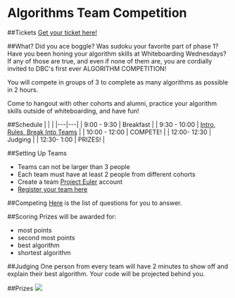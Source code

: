 # Algorithms Team Competition

##Tickets
[Get your ticket here!](http://www.eventbrite.com/e/algorithm-competition-tickets-18183793215)

##What?
Did you ace boggle? Was sudoku your favorite part of phase 1? Have you been honing your algorithm skills at Whiteboarding Wednesdays? If any of those are true, and even if none of them are, you are cordially invited to DBC's first ever ALGORITHM COMPETITION!

You will compete in groups of 3 to complete as many algorithms as possible in 2 hours. 

Come to hangout with other cohorts and alumni, practice your algorithm skills outside of whiteboarding, and have fun!

##Schedule
|  | |
|---|---|
| 9:00 - 9:30 | Breakfast |
| 9:30 - 10:00 | [Intro, Rules, Break Into Teams](https://docs.google.com/presentation/d/1APsjPIFvzNHjXkJvmGtBZA2EuiBmNcgMI5zZYOia6vU/edit?usp=sharing) |
| 10:00 - 12:00 | COMPETE! |
| 12:00- 12:30 | Judging |
| 12:30- 1:00 | PRIZES! |

##Setting Up Teams
- Teams can not be larger than 3 people
- Each team must have at least 2 people from different cohorts
- Create a team [Project Euler](https://projecteuler.net/) account
- [Register your team here](https://github.com/adowns01/algorithms-competition/blob/master/teams-roster.md)

##Competing 
[Here](https://github.com/adowns01/algorithms-competition/blob/master/questions.md) is the list of questions for you to answer.


##Scoring
Prizes will be awarded for: 
- most points 
- second most points
- best algorithm
- shortest algorithm

##Judging 
One person from every team will have 2 minutes to show off and explain their best algorithm. Your code will be projected behind you. 

##Prizes
![](https://cloud.githubusercontent.com/assets/7025605/9831890/799b1e38-591d-11e5-840a-94f2c14bf8a2.png)


